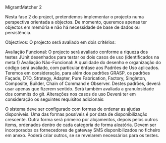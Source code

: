 MigrantMatcher 2

Nesta fase 2 do project, pretendemos implementar o projecto numa perspectiva orientada a objectos. De momento, queremos apenas ter objectos em memória e não há necessidade de base de dados ou persistência.

Objectivos:
O projecto será avaliado em dois critérios:

Avaliação Funcional: O projecto será avaliado conforme a riqueza dos testes JUnit desenhados para testar os dois casos de uso (identificados na meta 1)
Avaliação Não-Funcional: A qualidade do desenho e organização do código será avaliado, com particular ênfase aos Padrões de Uso aplicados. Teremos em consideração, para além dos padrões GRASP, os padrões Façade, DTO, Strategy, Adapter, Pure Fabrication, Factory, Singleton, Composite, Builder, Chain of Command e Observer. Destes padrões, deverá usar apenas que fizerem sentido. Será também avaliada a granulosidade dos commits do git.
Alterações nos casos de uso
Deverá ter em consideração os seguintes requisitos adicionais:

O sistema deve ser configurado com formas de ordenar as ajudas disponíveis. Uma das formas possíveis é por data de disponibilização crescente. Outra forma será primeiro por alojamentos, depois pelos outros items, ordenados dentro de cada categoria de forma aleatória.
Devem ser incorporados os fornecedores de gateway SMS disponibilizados no ficheiro em anexo. Poderá criar outros, se se revelarem necessários para os testes.
